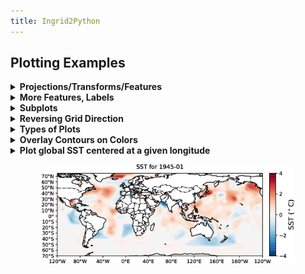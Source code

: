 ```yaml
---
title: Ingrid2Python
---
```


## Plotting Examples

<details> <summary><b>Projections/Transforms/Features</b></summary> <p>  

```
import xarray as xr
import matplotlib.pyplot as plt

import cartopy.crs as ccrs
import cartopy.feature as cfeature
```
  
```
url = 'http://kage.ldeo.columbia.edu:81/SOURCES/.LOCAL/.sst.mon.mean.nc/.sst/time/AVERAGE/dods'
ds = xr.open_dataset(url).sst
```
  
Set a plot size and pick a [cartopy projection](https://scitools.org.uk/cartopy/docs/latest/crs/projections.html)
  
```
fig = plt.figure(figsize=(9, 5))

# Pick a [cartopy projection](https://scitools.org.uk/cartopy/docs/latest/crs/projections.html)
ax = plt.axes(projection=ccrs.PlateCarree(central_longitude=180));
```
Plot coastlines and then pick a [transform](https://scitools.org.uk/cartopy/docs/latest/tutorials/understanding_transform.html).
  
```
ax.coastlines()
ds.plot.contour(ax=ax, transform=ccrs.PlateCarree(),levels=30)
```
Add [feature](https://scitools.org.uk/cartopy/docs/latest/matplotlib/feature_interface.html), if desired:  (typing \<Tab\> after `cfeature.` will list possible completions)
  
```
ax.add_feature(cfeature.BORDERS)
```
<p align="center"><img src="../assets/imgs/basic-cartopy.png"></p>
</p> </details>


<details> <summary><b>More Features, Labels</b></summary> <p>  

```
import numpy as np
import xarray as xr
import matplotlib.pyplot as plt
import cartopy.crs as ccrs
import cartopy.feature as cfeature
```
  
```
url = 'http://kage.ldeo.columbia.edu:81/SOURCES/.LOCAL/.sst.mon.mean.nc/.sst/time/AVERAGE/dods'
ds = xr.open_dataset(url).sel(lat=slice(50,-50)).sst
```
  
```
fig = plt.figure(figsize=(8,5))
ax = plt.axes(projection=ccrs.PlateCarree(central_longitude=180))
ax.set_extent([100, 290, -50, 50], crs=ccrs.PlateCarree())

# Put a background image on for nice sea rendering.
ax.stock_img()
CS = ds.plot.contour(ax=ax, transform=ccrs.PlateCarree(),colors='k',vmin=10,vmax=30,levels=11)
# Add labels on contours
ax.clabel(CS, inline=1, fontsize=8, fmt='%1.0f')

# Create a feature for States/Admin 1 regions at 1:50m from Natural Earth
states_provinces = cfeature.NaturalEarthFeature(
    category='cultural',
    name='admin_1_states_provinces_lines',
    scale='50m',
    facecolor='none')

ax.add_feature(cfeature.COASTLINE,zorder=3)
ax.add_feature(cfeature.BORDERS, edgecolor='gray')
ax.add_feature(states_provinces, edgecolor='gray')

# Add longitude, latitude labels
gl = ax.gridlines(draw_labels=True, alpha=0.0, xlocs=np.arange(-160,181,20))
gl.top_labels = False
```
<p align="center"><img src="../assets/imgs/more-cartopy.png"></p>
</p> </details>

<details> <summary><b>Subplots</b></summary> <p>  

The built-in xarray plotting allows for multiple plots:
  
```
ds = xr.open_dataset('http://kage.ldeo.columbia.edu:81/SOURCES/.LOCAL/.sst.mon.mean.nc/.sst/dods')
ds_mon_anom = ds.groupby('time.month').mean() - ds.mean('time')
ds_mon_anom.sst.plot(x='lon',y='lat',col='month',col_wrap=4,add_colorbar=0);
```
<p align="center"><img src="../assets/imgs/xarray-subplots.png"></p>
  
But much more control is possible when using `matplotlib` directly, see [subplots](https://matplotlib.org/stable/gallery/subplots_axes_and_figures/subplots_demo.html).
</p> </details>

<details> <summary><b>Reversing Grid Direction</b></summary> <p>  

The keyword arguments `xincrease` and `yincrease` control the axis direction. 
   
```
import xarray as xr
url = 'http://kage.ldeo.columbia.edu:81/SOURCES/.LOCAL/.ORAs5_thetao-clim.nc/.thetao/dods'
ds = xr.open_dataset(url,decode_times=False).sel(deptht=slice(0,300),lat=slice(-30,30),lon=slice(150,250)).mean('time')

ds.thetao.sel(lat=slice(-2,2)).mean('lat').plot.contourf(vmin=10,vmax=30,levels=11,yincrease=False)
```
<p align="center"><img src="../assets/imgs/theta.png"></p>
  
</p> </details>
<details> <summary><b>Types of Plots</b></summary> <p>  

Plotting DataArrays: For examples of all of the following, see [xarray plotting](http://xarray.pydata.org/en/stable/user-guide/plotting.html)
  
- da.plot.pcolormesh()
- da.plot.contour()
- da.plot.contourf()
- da.plot.imshow()
- da.plot.line()
- da.plot.hist()
- da.plot.bar()
- da.plot.step()
- da.plot.surface()
- ds.plot.scatter()
- ds.plot.quiver()
- ds.plot.streamplot()
  
There are also other plotting methods, such as ds.plot.violin, ds.plot.bivariate, ds.plot.table, etc.
  
IRIDL has started using [hvplot](https://hvplot.holoviz.org/), which is an interactive plotting tool. We have installed it on `carney`, and find it cute, but somewhat frustrating.
  
</p> </details>

<details> <summary><b>Overlay Contours on Colors</b></summary> <p>  

```
%ingrid
 SOURCES .DASILVA .SMD94 .anomalies .sst correlationcolorscale
  DATA -2 2 RANGE
  X -100 20 RANGE
  Y 0 90 RANGE
  /color_smoothing null def
 SOURCES .DASILVA .SMD94 .anomalies .slp
   X -100 20 RANGE
   Y 0 90 RANGE
   DATA 5 STEP
   X Y fig: colors contours land :fig
```
  <p align="center"><img src="../assets/imgs/color-contour-ingrid.png" width="80%"></p>
  
Try to match this ingrid figure as closely as possible in python ...
  
```
#python
import xarray as xr
import pandas as pd
import numpy as np

import matplotlib.pyplot as plt
from matplotlib import colors

import cartopy.crs as ccrs
import cartopy.feature as cfeature
from cartopy.mpl.ticker import LongitudeFormatter, LatitudeFormatter
```
  
```
# Get the Dataset
url = 'http://kage.ldeo.columbia.edu:81/SOURCES/.DASILVA/.SMD94/.anomalies/.sst/dods'
url2 = 'http://kage.ldeo.columbia.edu:81/SOURCES/.DASILVA/.SMD94/.anomalies/.slp/dods'

ds = xr.open_dataset(url,decode_times=False)
ds['slp'] = xr.open_dataset(url2,decode_times=False).slp

# Fix the grids
ds['T'] = pd.date_range('1945-01',periods=len(ds.T), freq='MS').shift(15,freq='D')
ds.coords['X'] = (ds.coords['X'] + 180) % 360 - 180
ds = ds.sortby(ds.X)

# Restrict the domain
dss = ds.sel(X=slice(-100,20),Y=slice(-10,90)).isel(T=0)
  
## Now make the figure
 
cmap_data = [(0, 'navy'),(0.1, 'blue'),(0.2, 'DeepSkyBlue'),(0.3, 'aquamarine'),(0.4,'PaleGreen'),(0.45,'moccasin'),
             (0.55,'moccasin'),(.6,'yellow'),(.7,'DarkOrange'),(.8,'red'),(1.0,'DarkRed')]
cmap = colors.LinearSegmentedColormap.from_list('correlationcolorscale', cmap_data)
plt.register_cmap('correlationcolorscale', cmap)

fig = plt.figure(figsize=(8,8))

ax = plt.axes(projection=ccrs.PlateCarree(central_longitude=0))
ax.set_extent([-100, 20, 0, 90], crs=ccrs.PlateCarree())

cb = dss.sst.plot.contourf(ax=ax, transform=ccrs.PlateCarree(), vmin=-2, vmax=2, levels=41, cmap='correlationcolorscale',
                           add_colorbar=False,rasterized=True)
CS = dss.slp.plot.contour(ax=ax, colors = 'black', transform=ccrs.PlateCarree(), vmin=-20, vmax=20, levels=9)
CS.collections[4].set_linewidth(3) # make the zero line wider
ax.clabel(CS, inline=1, fontsize=8, fmt='%1.0f')

ax.add_feature(cfeature.LAND,facecolor='k')

cbar = plt.colorbar(cb, extend = 'min', shrink=1.0, pad=.10, label=r'SSTA ($\degree C$)', orientation='horizontal')

xticks = np.arange(-80, 0.1, 20)
yticks = np.arange(20, 80.1, 20)
ax.set_xticks(xticks, crs=ccrs.PlateCarree())
ax.set_yticks(yticks, crs=ccrs.PlateCarree())
ax.xaxis.set_major_formatter(LongitudeFormatter(zero_direction_label=True))
ax.yaxis.set_major_formatter(LatitudeFormatter())

ax.set_xlabel('longitude')
ax.set_ylabel('latitude')
```
  <p align="center"><img src="../assets/imgs/color-contour-correlation.png" width="80%"></p>
</p> </details>

<details> <summary><b>Plot global SST centered at a given longitude</b></summary> <p>  

```
#python
import pandas as pd
import xarray as xr
import numpy as np
from matplotlib import pyplot as plt
%matplotlib inline
import cartopy
from cartopy.util import add_cyclic_point
import cartopy.crs as ccrs
from cartopy.mpl.geoaxes import GeoAxes
from mpl_toolkits.axes_grid1 import AxesGrid
from cartopy.mpl.ticker import LongitudeFormatter, LatitudeFormatter

# Get the Dataset
url = 'http://kage.ldeo.columbia.edu:81/SOURCES/.DASILVA/.SMD94/.anomalies/.sst/dods'

ds = xr.open_dataset(url,decode_times=False)
# Fix the grids
ds['T'] = pd.date_range('1945-01',periods=len(ds.T), freq='MS').shift(15,freq='D')

#for center the plot to 60 (or any longitude)
center_lon = 60
ds_60W180E = ds.copy()
ds_60W180E.coords['X'] = (ds_60W180E.coords['X']+180)%360 - center_lon
ds_60W180E = ds_60W180E.sortby(ds_60W180E.X)

# Prepare the figure
fig = plt.figure(1,(8,8))
projection = ccrs.PlateCarree(central_longitude=center_lon)
axes_class = (GeoAxes,
                  dict(map_projection=projection))
axgr = AxesGrid(fig,111, axes_class=axes_class,
    nrows_ncols=(1, 1),
    axes_pad=0.6,
    cbar_location='right',
    cbar_mode='single',
    cbar_pad=0.2,
    cbar_size='3%',
    label_mode='')  # note the empty label_mode    

levels = np.arange(-4,4.2,0.2)
for i, ax in enumerate(axgr):
    data, lon = add_cyclic_point(ds.sst[0,:,:].values, coord=ds.X)
    dumy, lon_60W180E = add_cyclic_point(ds_60W180E.sst.values, coord=ds_60W180E.X) # X=-180:180
    ax.coastlines()
    ax.set_xticks(np.linspace(-180,180, 10), crs=projection)
    ax.set_yticks(np.linspace(-70,70, 15), crs=projection)
    title = 'SST for ' + np.datetime_as_string(ds['T'][0].values, unit='M')
    
    ax.set_title(title,y=1.02)
    lon_formatter = LongitudeFormatter(zero_direction_label=True)
    lat_formatter = LatitudeFormatter()
    ax.xaxis.set_major_formatter(lon_formatter)
    ax.yaxis.set_major_formatter(lat_formatter)
    ax.add_feature(cartopy.feature.BORDERS, linestyle='-.', linewidth=1,edgecolor='k')
    p = ax.contourf(lon_60W180E, ds_60W180E.Y, data,levels,\
                    transform=projection,\
                    cmap='RdBu_r')

ax.set_xlim([-180,180]) 
ax.set_ylim([-70,75]) 
cbar = axgr.cbar_axes[0].colorbar(p)
cbar.ax.set_ylabel('SST ($^\circ$C)', rotation=90,fontsize=14)

plt.show()
```
</p> </details>

<p align="center"><img src="../assets/imgs/SST_hb.png" width="80%"></p>
